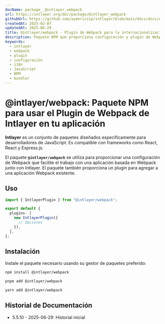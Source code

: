 ```yaml
---
docName: package__@intlayer_webpack
url: https://intlayer.org/doc/package/@intlayer_webpack
githubUrl: https://github.com/aymericzip/intlayer/blob/main/docs/docs/es/packages/@intlayer/webpack/index.md
createdAt: 2025-02-07
updatedAt: 2025-06-29
title: @intlayer/webpack - Plugin de Webpack para la internacionalización de Intlayer
description: Paquete NPM que proporciona configuración y plugin de Webpack para una integración fluida de la internacionalización de Intlayer con aplicaciones basadas en Webpack.
keywords:
  - intlayer
  - webpack
  - plugin
  - configuración
  - i18n
  - JavaScript
  - NPM
  - bundler
---
```


# @intlayer/webpack: Paquete NPM para usar el Plugin de Webpack de Intlayer en tu aplicación

**Intlayer** es un conjunto de paquetes diseñados específicamente para desarrolladores de JavaScript. Es compatible con frameworks como React, React y Express.js.

El paquete **`@intlayer/webpack`** se utiliza para proporcionar una configuración de Webpack que facilite el trabajo con una aplicación basada en Webpack junto con Intlayer. El paquete también proporciona un plugin para agregar a una aplicación Webpack existente.

## Uso

```ts
import { IntlayerPlugin } from "@intlayer/webpack";

export default {
  plugins: [
    new IntlayerPlugin({
      // Opciones
    }),
  ],
};
```

## Instalación

Instale el paquete necesario usando su gestor de paquetes preferido:

```bash packageManager="npm"
npm install @intlayer/webpack
```

```bash packageManager="pnpm"
pnpm add @intlayer/webpack
```

```bash packageManager="yarn"
yarn add @intlayer/webpack
```

## Historial de Documentación

- 5.5.10 - 2025-06-29: Historial inicial
